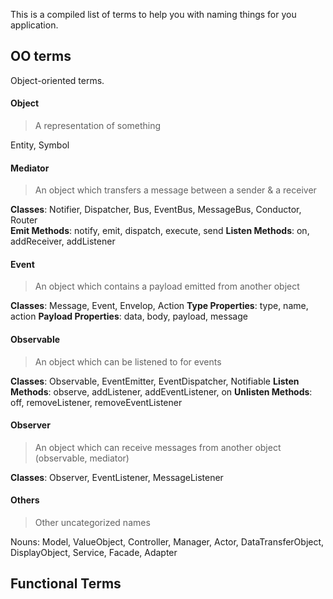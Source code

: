 This is a compiled list of terms to help you with naming things for you application. 

## OO terms

Object-oriented terms. 

#### Object

> A representation of something

Entity, Symbol

#### Mediator

> An object which transfers a message between a sender & a receiver

**Classes**: Notifier, Dispatcher, Bus, EventBus, MessageBus, Conductor, Router 
<br /> **Emit Methods**: notify, emit, dispatch, execute, send
**Listen Methods**: on, addReceiver, addListener

#### Event

> An object which contains a payload emitted from another object

**Classes**: Message, Event, Envelop, Action
**Type Properties**: type, name, action
**Payload Properties**: data, body, payload, message

#### Observable

> An object which can be listened to for events

**Classes**: Observable, EventEmitter, EventDispatcher, Notifiable
**Listen Methods**: observe, addListener, addEventListener, on
**Unlisten Methods**: off, removeListener, removeEventListener

#### Observer

> An object which can receive messages from another object (observable, mediator)

**Classes**: Observer, EventListener, MessageListener

#### Others

> Other uncategorized names

Nouns: Model, ValueObject, Controller, Manager, Actor, DataTransferObject, DisplayObject, Service, Facade, Adapter

## Functional Terms


